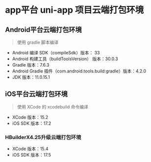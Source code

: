 # app平台 uni-app 项目云端打包环境  

## Android平台云端打包环境  

> 使用 gradle 脚本编译  

- Android 编译 SDK（compileSdk）版本： 33  
- Android 构建工具（buildToolsVersion） 版本：30.0.3  
- Gradle 版本：7.6.3  
- Android Gradle 插件（com.android.tools.build:gradle）版本：4.2.0  
- JDK 版本：11.0.15.1  

## iOS平台云端打包环境  

> 使用 XCode 的 xcodebuild 命令编译  

- XCode 版本：15.2  
- iOS SDK 版本：17.2  

### HBuilderX4.25升级云端打包环境

- XCode 版本：15.4  
- iOS SDK 版本：17.5  
